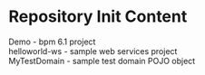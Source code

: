 Repository Init Content
=======================

Demo - bpm 6.1 project<br>
helloworld-ws - sample web services project<br>
MyTestDomain - sample test domain POJO object<br>


